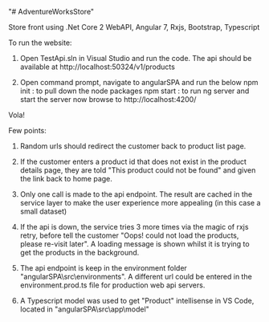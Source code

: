 "# AdventureWorksStore" 

Store front using .Net Core 2 WebAPI, Angular 7, Rxjs, Bootstrap, Typescript

To run the website:

1. Open TestApi.sln in Visual Studio and run the code. The api should be available at http://localhost:50324/v1/products

2. Open command prompt, navigate to angularSPA and run the below
npm init : to pull down the node packages
npm start : to run ng server and start the server
now browse to http://localhost:4200/

Vola!



Few points:

1. Random urls should redirect the customer back to product list page.

2. If the customer enters a product id that does not exist in the product details page, they are told "This product could not be found" and given the link back to home page.

3. Only one call is made to the api endpoint. The result are cached in the service layer to make the user experience more appealing (in this case a small dataset)

4. If the api is down, the service tries 3 more times via the magic of rxjs retry, before tell the customer "Oops! could not load the products, please re-visit later". A loading message is shown whilst it is trying to get the products in the background.

5. The api endpoint is keep in the environment folder "angularSPA\src\environments\". A different url could be entered in the environment.prod.ts file for production web api servers.

6. A Typescript model was used to get "Product" intellisense in VS Code, located in "angularSPA\src\app\model"


